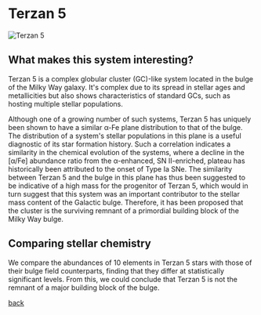 # Terzan 5
![Terzan 5](terzan5.jpg "NASA/ESA Hubble Space Telescope image of Terzan 5")

## What makes this system interesting?

Terzan 5 is a complex globular cluster (GC)-like system located in the bulge of the Milky Way galaxy.  It's complex due to its spread in stellar ages and metallicities but also shows characteristics of standard GCs, such as hosting multiple stellar populations.

Although one of a growing number of such systems, Terzan 5 has uniquely been shown to have a similar α-Fe plane distribution to that of the bulge.  The distribution of a system's stellar populations in this plane is a useful diagnostic of its star formation history.  Such a correlation indicates a similarity in the chemical evolution of the systems, where a decline in the [α/Fe] abundance ratio from the α-enhanced, SN II-enriched, plateau has historically been attributed to the onset of Type Ia SNe.  The similarity between Terzan 5 and the bulge in this plane has thus been suggested to be indicative of a high mass for the progenitor of Terzan 5, which would in turn suggest that this system was an important contributor to the stellar mass content of the Galactic bulge.  Therefore, it has been proposed that the cluster is the surviving remnant of a primordial building block of the Milky Way bulge.

## Comparing stellar chemistry

We compare the abundances of 10 elements in Terzan 5 stars with those of their bulge field counterparts, finding that they differ at statistically significant levels.  From this, we could conclude that Terzan 5 is not the remnant of a major building block of the bulge.

[back](./)
